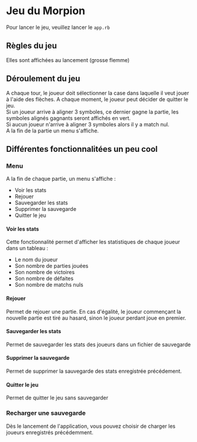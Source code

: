 # Jeu du Morpion

Pour lancer le jeu, veuillez lancer le `app.rb`
## Règles du jeu

Elles sont affichées au lancement (grosse flemme)

## Déroulement du jeu

A chaque tour, le joueur doit sélectionner la case dans laquelle il veut jouer à l'aide des flèches. A chaque moment, le joueur peut décider de quitter le jeu.  
Si un joueur arrive à aligner 3 symboles, ce dernier gagne la partie, les symboles alignés gagnants seront affichés en vert.  
Si aucun joueur n'arrive à aligner 3 symboles alors il y a match nul.  
A la fin de la partie un menu s'affiche.

## Différentes fonctionnalitées un peu cool

### Menu
A la fin de chaque partie, un menu s'affiche :
* Voir les stats
* Rejouer
* Sauvegarder les stats
* Supprimer la sauvegarde
* Quitter le jeu

#### Voir les stats 
Cette fonctionnalité permet d'afficher les statistiques de chaque joueur dans un tableau : 
* Le nom du joueur
* Son nombre de parties jouées
* Son nombre de victoires
* Son nombre de défaites
* Son nombre de matchs nuls

#### Rejouer
Permet de rejouer une partie. En cas d'égalité, le joueur commençant la nouvelle partie est tiré au hasard, sinon le joueur perdant joue en premier.

#### Sauvegarder les stats
Permet de sauvegarder les stats des joueurs dans un fichier de sauvegarde

#### Supprimer la sauvegarde
Permet de supprimer la sauvegarde des stats enregistrée précédement.

#### Quitter le jeu
Permet de quitter le jeu sans sauvegarder

### Recharger une sauvegarde
Dès le lancement de l'application, vous pouvez choisir de charger les joueurs enregistrés précédemment.


